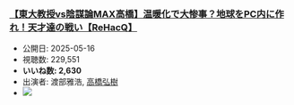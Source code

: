 ### [【東大教授vs陰謀論MAX高橋】温暖化で大惨事？地球をPC内に作れ！天才達の戦い【ReHacQ】](https://www.youtube.com/watch?v=OHCGPTIRG-g)
-   公開日: 2025-05-16
-   視聴数: 229,551
-   **いいね数: 2,630**
-   出演者: 渡部雅浩, [高橋弘樹](/rehacq_fan/people/高橋弘樹 "wikilink")
- [![](https://img.youtube.com/vi/OHCGPTIRG-g/hqdefault.jpg)](https://www.youtube.com/watch?v=OHCGPTIRG-g)
